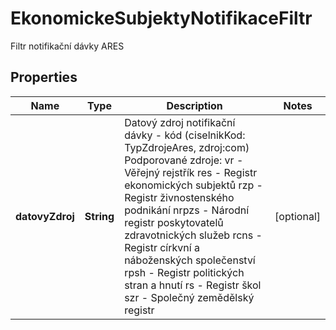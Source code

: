 

# EkonomickeSubjektyNotifikaceFiltr

Filtr notifikační dávky ARES

## Properties

| Name | Type | Description | Notes |
|------------ | ------------- | ------------- | -------------|
|**datovyZdroj** | **String** | Datový zdroj notifikační dávky - kód (ciselnikKod: TypZdrojeAres, zdroj:com) Podporované zdroje:  vr - Věřejný rejstřík res - Registr ekonomických subjektů rzp - Registr živnostenského podnikání nrpzs - Národní registr poskytovatelů zdravotnických služeb rcns - Registr církvní a náboženských společenství rpsh - Registr politických stran a hnutí rs - Registr škol szr - Společný zemědělský registr  |  [optional] |



